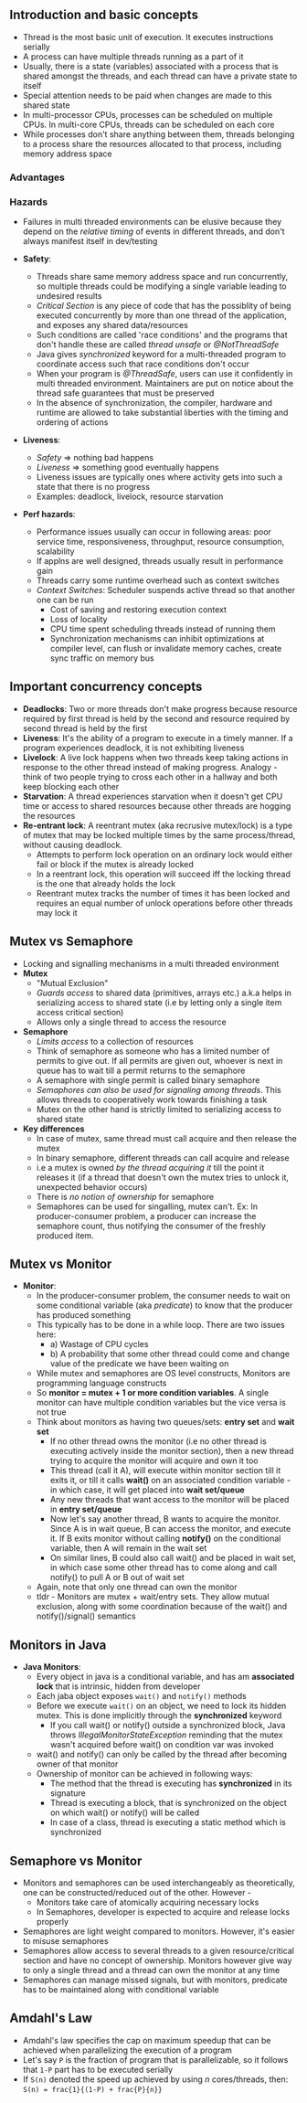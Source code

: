 ## Introduction and basic concepts

* Thread is the most basic unit of execution. It executes instructions serially 
* A process can have multiple threads running as a part of it
* Usually, there is a state (variables) associated with a process that is shared amongst the threads, and each thread can have a private state to itself
* Special attention needs to be paid when changes are made to this shared state
* In multi-processor CPUs, processes can be scheduled on multiple CPUs. In multi-core CPUs, threads can be scheduled on each core
* While processes don't share anything between them, threads belonging to a process share the resources allocated to that process, including memory address space

### Advantages

### Hazards
* Failures in multi threaded environments can be elusive because they depend on the _relative timing_ of events in different threads, and don't always manifest itself in dev/testing

* **Safety**: 
  * Threads share same memory address space and run concurrently, so multiple threads could be modifying a single variable leading to undesired results
  * _Critical Section_ is any piece of code that has the possiblity of being executed concurrently by more than one thread of the application, and exposes any shared data/resources
  * Such conditions are called 'race conditions' and the programs that don't handle these are called _thread unsafe_ or _@NotThreadSafe_ 
  * Java gives _synchronized_ keyword for a multi-threaded program to coordinate access such that race conditions don't occur
  * When your program is _@ThreadSafe_, users can use it confidently in multi threaded environment. Maintainers are put on notice about the thread safe guarantees that must be preserved
  * In the absence of synchronization, the compiler, hardware and runtime are allowed to take substantial liberties with the timing and ordering of actions

* **Liveness**:
  * _Safety_ => nothing bad happens
  * _Liveness_ => something good eventually happens
  * Liveness issues are typically ones where activity gets into such a state that there is no progress
  * Examples: deadlock, livelock, resource starvation

* **Perf hazards**:
  * Performance issues usually can occur in following areas: poor service time, responsiveness, throughput, resource consumption, scalability
  * If applns are well designed, threads usually result in performance gain
  * Threads carry some runtime overhead such as context switches
  * _Context Switches_: Scheduler suspends active thread so that another one can be run
    * Cost of saving and restoring execution context
    * Loss of locality
    * CPU time spent scheduling threads instead of running them
    * Synchronization mechanisms can inhibit optimizations at compiler level, can flush or invalidate memory caches, create sync traffic on memory bus

## Important concurrency concepts

* **Deadlocks**: Two or more threads don't make progress because resource required by first thread is held by the second and resource required by second thread is held by the first 
* **Liveness**: It's the ability of a program to execute in a timely manner. If a program experiences deadlock, it is not exhibiting liveness
* **Livelock**: A live lock happens when two threads keep taking actions in response to the other thread instead of making progress. Analogy - think of two people trying to cross each other in a hallway and both keep blocking each other
* **Starvation**: A thread experiences starvation when it doesn't get CPU time or access to shared resources because other threads are hogging the resources
* **Re-entrant lock**: A reentrant mutex (aka recrusive mutex/lock) is a type of mutex that may be locked multiple times by the same process/thread, without causing deadlock. 
  * Attempts to perform lock operation on an ordinary lock would either fail or block if the mutex is already locked
  * In a reentrant lock, this operation will succeed iff the locking thread is the one that already holds the lock
  * Reentrant mutex tracks the number of times it has been locked and requires an equal number of unlock operations before other threads may lock it

## Mutex vs Semaphore

* Locking and signalling mechanisms in a multi threaded environment
* **Mutex**
  * "Mutual Exclusion"
  * _Guards access_ to shared data (primitives, arrays etc.) a.k.a helps in serializing access to shared state (i.e by letting only a single item access critical section)
  * Allows only a single thread to access the resource
* **Semaphore**
  * _Limits access_ to a collection of resources
  * Think of semaphore as someone who has a limited number of permits to give out. If all permits are given out, whoever is next in queue has to wait till a permit returns to the semaphore
  * A semaphore with single permit is called binary semaphore
  * _Semaphores can also be used for signaling among threads_. This allows threads to cooperatively work towards finishing a task
  * Mutex on the other hand is strictly limited to serializing access to shared state
* **Key differences**
  * In case of mutex, same thread must call acquire and then release the mutex
  * In binary semaphore, different threads can call acquire and release
  * i.e a mutex is owned _by the thread acquiring it_ till the point it releases it (if a thread that doesn't own the mutex tries to unlock it, unexpected behavior occurs)
  * There is _no notion of ownership_ for semaphore
  * Semaphores can be used for singalling, mutex can't. Ex: In producer-consumer problem, a producer can increase the semaphore count, thus notifying the consumer of the freshly produced item.

## Mutex vs Monitor

* **Monitor**:
  * In the producer-consumer problem, the consumer needs to wait on some conditional variable (aka _predicate_) to know that the producer has produced something
  * This typically has to be done in a while loop. There are two issues here:
    * a) Wastage of CPU cycles
    * b) A probability that some other thread could come and change value of the predicate we have been waiting on
  * While mutex and semaphores are OS level constructs, Monitors are programming language constructs
  * So **monitor = mutex + 1 or more condition variables**. A single monitor can have multiple condition variables but the vice versa is not true
  * Think about monitors as having two queues/sets: **entry set** and **wait set**
    * If no other thread owns the monitor (i.e no other thread is executing actively inside the monitor section), then a new thread trying to acquire the monitor will acquire and own it too
    * This thread (call it A), will execute within monitor section till it exits it, or till it calls **wait()** on an associated condition variable - in which case, it will get placed into **wait set/queue**
    * Any new threads that want access to the monitor will be placed in **entry set/queue**
    * Now let's say another thread, B wants to acquire the monitor. Since A is in wait queue, B can access the monitor, and execute it. If B exits monitor without calling **notify()** on the conditional variable, then A will remain in the wait set
    * On similar lines, B could also call wait() and be placed in wait set, in which case some other thread has to come along and call notify() to pull A or B out of wait set
  * Again, note that only one thread can own the monitor
  * tldr - Monitors are mutex + wait/entry sets. They allow mutual exclusion, along with some coordination because of the wait() and notify()/signal() semantics

## Monitors in Java

* **Java Monitors**:
  * Every object in java is a conditional variable, and has am **associated lock** that is intrinsic, hidden from developer
  * Each jaba object exposes `wait()` and `notify()` methods
  * Before we execute `wait()` on an object, we need to lock its hidden mutex. This is done implicitly through the **synchronized** keyword
    * If you call wait() or notify() outside a synchronized block, Java throws _IllegalMonitorStateException_ reminding that the mutex wasn't acquired before wait() on condition var was invoked
  * wait() and notify() can only be called by the thread after becoming owner of that monitor
  * Ownership of monitor can be achieved in following ways:
    * The method that the thread is executing has **synchronized** in its signature
    * Thread is executing a block, that is synchronized on the object on which wait() or notify() will be called
    * In case of a class, thread is executing a static method which is synchronized

## Semaphore vs Monitor

* Monitors and semaphores can be used interchangeably as theoretically, one can be constructed/reduced out of the other. However -
  * Monitors take care of atomically acquiring necessary locks
  * In Semaphores, developer is expected to acquire and release locks properly
* Semaphores are light weight compared to monitors. However, it's easier to misuse semaphores
* Semaphores allow access to several threads to a given resource/critical section and have no concept of ownership. Monitors however give way to only a single thread and a thread can own the monitor at any time
* Semaphores can manage missed signals, but with monitors, predicate has to be maintained along with conditional variable

## Amdahl's Law

* Amdahl's law specifies the cap on maximum speedup that can be achieved when parallelizing the execution of a program
* Let's say `P` is the fraction of program that is parallelizable, so it follows that `1-P` part has to be executed serially
* If `S(n)` denoted the speed up achieved by using *n* cores/threads, then:
  `S(n) = frac{1}{(1-P) + frac{P}{n}}`

